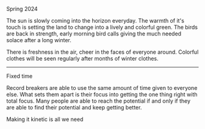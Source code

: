 Spring 2024

The sun is slowly coming into the horizon everyday. 
The warmth of it's touch is setting the land to change into a lively and colorful green.
The birds are back in strength,  early morning bird calls giving the much needed solace after a long winter. 

There is freshness in the air, cheer in the faces of everyone around. Colorful clothes will be seen regularly after months of winter clothes.  

---

Fixed time 

Record breakers are able to use the same amount of time given to everyone else. 
What sets them apart is their focus into getting the one thing right with total focus. 
Many people are able to reach the potential if and only if they are able to find their potential and keep getting better. 

Making it kinetic is all we need